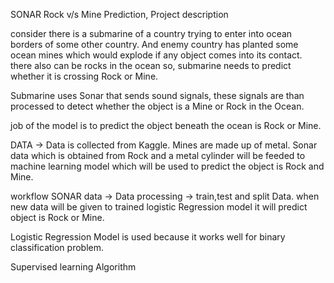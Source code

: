 SONAR Rock v/s Mine Prediction, Project description

consider there is a submarine of a country trying to enter into ocean borders of some other country. And enemy country has planted some ocean mines which would explode if any object comes into its contact. there also can be rocks in the ocean so, submarine needs to predict whether it is crossing Rock or Mine.

Submarine uses Sonar that sends sound signals, these signals are than processed to detect whether the object is a Mine or Rock in the Ocean.

job of the model is to predict the object beneath the ocean is Rock or Mine.

DATA -> Data is collected from Kaggle. Mines are made up of metal. Sonar data which is obtained from Rock and a metal cylinder will be feeded to machine learning model which will be used to predict the object is Rock and Mine.

workflow SONAR data -> Data processing -> train,test and split Data. when new data will be given to trained logistic Regression model it will predict object is Rock or Mine.

Logistic Regression Model is used because it works well for binary classification problem.

Supervised learning Algorithm
